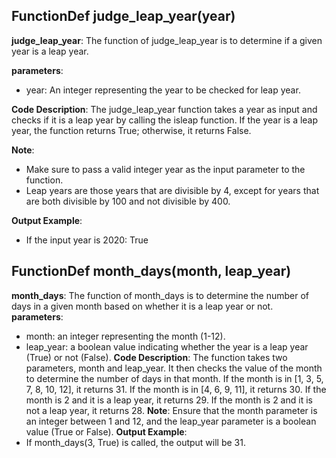 ## FunctionDef judge_leap_year(year)
**judge_leap_year**: The function of judge_leap_year is to determine if a given year is a leap year.

**parameters**:
- year: An integer representing the year to be checked for leap year.

**Code Description**:
The judge_leap_year function takes a year as input and checks if it is a leap year by calling the isleap function. If the year is a leap year, the function returns True; otherwise, it returns False.

**Note**:
- Make sure to pass a valid integer year as the input parameter to the function.
- Leap years are those years that are divisible by 4, except for years that are both divisible by 100 and not divisible by 400.

**Output Example**:
- If the input year is 2020:
  True
## FunctionDef month_days(month, leap_year)
**month_days**: The function of month_days is to determine the number of days in a given month based on whether it is a leap year or not.
**parameters**:
- month: an integer representing the month (1-12).
- leap_year: a boolean value indicating whether the year is a leap year (True) or not (False).
**Code Description**:
The function takes two parameters, month and leap_year. It then checks the value of the month to determine the number of days in that month. If the month is in [1, 3, 5, 7, 8, 10, 12], it returns 31. If the month is in [4, 6, 9, 11], it returns 30. If the month is 2 and it is a leap year, it returns 29. If the month is 2 and it is not a leap year, it returns 28.
**Note**: Ensure that the month parameter is an integer between 1 and 12, and the leap_year parameter is a boolean value (True or False).
**Output Example**:
- If month_days(3, True) is called, the output will be 31.
